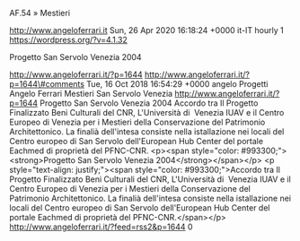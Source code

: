 AF.54 » Mestieri

http://www.angeloferrari.it Sun, 26 Apr 2020 16:18:24 +0000 it-IT hourly 1 https://wordpress.org/?v=4.1.32

Progetto San Servolo Venezia 2004

http://www.angeloferrari.it/?p=1644 http://www.angeloferrari.it/?p=1644\#comments Tue, 16 Oct 2018 16:54:29 +0000 angelo Progetti Angelo Ferrari Mestieri San Servolo Venezia http://www.angeloferrari.it/?p=1644 Progetto San Servolo Venezia 2004 Accordo tra Il Progetto Finalizzato Beni Culturali del CNR, L'Università di  Venezia IUAV e il Centro Europeo di Venezia per i Mestieri della Conservazione del Patrimonio Architettonico. La finalià dell'intesa consiste nella istallazione nei locali del Centro europeo di San Servolo dell'European Hub Center del portale Eachmed di proprietà del PFNC-CNR. \<p\>\<span style=\"color: \#993300;\"\>\<strong\>Progetto San Servolo Venezia 2004\</strong\>\</span\>\</p\> \<p style=\"text-align: justify;\"\>\<span style=\"color: \#993300;\"\>Accordo tra Il Progetto Finalizzato Beni Culturali del CNR, L'Università di  Venezia IUAV e il Centro Europeo di Venezia per i Mestieri della Conservazione del Patrimonio Architettonico. La finalià dell'intesa consiste nella istallazione nei locali del Centro europeo di San Servolo dell'European Hub Center del portale Eachmed di proprietà del PFNC-CNR.\</span\>\</p\> http://www.angeloferrari.it/?feed=rss2&p=1644 0
